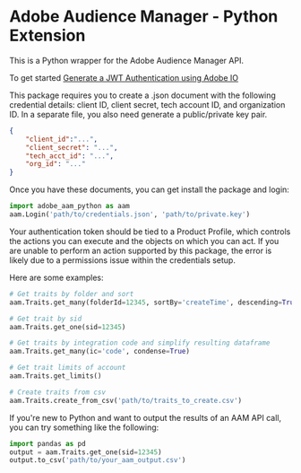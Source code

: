 # Adobe Audience Manager - Python Extension

This is a Python wrapper for the Adobe Audience Manager API.

To get started [Generate a JWT Authentication using Adobe IO](https://www.adobe.io/apis/experiencecloud/analytics/docs.html#!AdobeDocs/analytics-2.0-apis/master/jwt.md)

This package requires you to create a .json document with the following credential details: client ID, client secret, tech account ID, and organization ID. In a separate file, you also need generate a public/private key pair.

```json
{
    "client_id":"...",
    "client_secret": "...",
    "tech_acct_id": "...",
    "org_id": "..."
}
```

Once you have these documents, you can get install the package and login:

```py
import adobe_aam_python as aam
aam.Login('path/to/credentials.json', 'path/to/private.key')
```

Your authentication token should be tied to a Product Profile, which controls the actions you can execute and the objects on which you can act. If you are unable to perform an action supported by this package, the error is likely due to a permissions issue within the credentials setup.

Here are some examples:

```py
# Get traits by folder and sort
aam.Traits.get_many(folderId=12345, sortBy='createTime', descending=True)

# Get trait by sid
aam.Traits.get_one(sid=12345)

# Get traits by integration code and simplify resulting dataframe
aam.Traits.get_many(ic='code', condense=True)

# Get trait limits of account
aam.Traits.get_limits()

# Create traits from csv
aam.Traits.create_from_csv('path/to/traits_to_create.csv')
```

If you're new to Python and want to output the results of an AAM API call, you can try something like the following:

```py
import pandas as pd
output = aam.Traits.get_one(sid=12345)
output.to_csv('path/to/your_aam_output.csv')
```